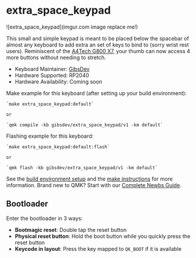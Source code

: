 # extra_space_keypad

![extra_space_keypad](imgur.com image replace me!)

This small and simple keypad is meant to be placed below the spacebar of almost any keyboard to add extra an set of keys to bind to (sorry wrist rest users). Reminiscent of the [A4Tech G800 X7](http://x7.a4tech.com/product.aspx?id=87), your thumb can now access 4 more buttons without needing to stretch.

* Keyboard Maintainer: [GibsDev](https://github.com/GibsDev)
* Hardware Supported: RP2040
* Hardware Availability: Coming soon

Make example for this keyboard (after setting up your build environment):

    `make extra_space_keypad:default`
    
    or
    
    `qmk compile -kb gibsdev/extra_space_keypad/v1 -km default`

Flashing example for this keyboard:

    `make extra_space_keypad:default:flash`
    
    or
    
    `qmk flash -kb gibsdev/extra_space_keypad/v1 -km default`

See the [build environment setup](https://docs.qmk.fm/#/getting_started_build_tools) and the [make instructions](https://docs.qmk.fm/#/getting_started_make_guide) for more information. Brand new to QMK? Start with our [Complete Newbs Guide](https://docs.qmk.fm/#/newbs).

## Bootloader

Enter the bootloader in 3 ways:

* **Bootmagic reset**: Double tap the reset button
* **Physical reset button**: Hold the boot button while you quickly press the reset button
* **Keycode in layout**: Press the key mapped to `QK_BOOT` if it is available
